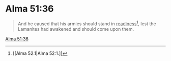 # Alma 51:36

> And he caused that his armies should stand in <u>readiness</u>[^a], lest the Lamanites had awakened and should come upon them.

[Alma 51:36](https://www.churchofjesuschrist.org/study/scriptures/bofm/alma/51?lang=eng&id=p36#p36)


[^a]: [[Alma 52.1|Alma 52:1.]]
